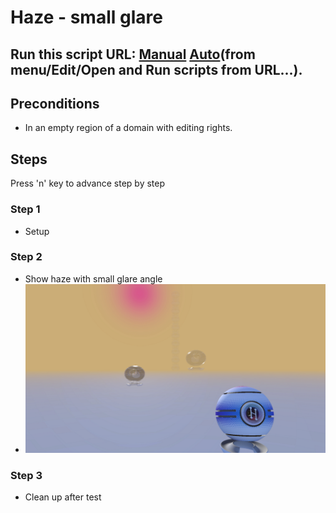 # Haze - small glare
## Run this script URL: [Manual](./test.js?raw=true)   [Auto](./testAuto.js?raw=true)(from menu/Edit/Open and Run scripts from URL...).

## Preconditions
- In an empty region of a domain with editing rights.

## Steps
Press 'n' key to advance step by step

### Step 1
- Setup
### Step 2
- Show haze with small glare angle
- ![](./ExpectedImage_00000.png)
### Step 3
- Clean up after test
